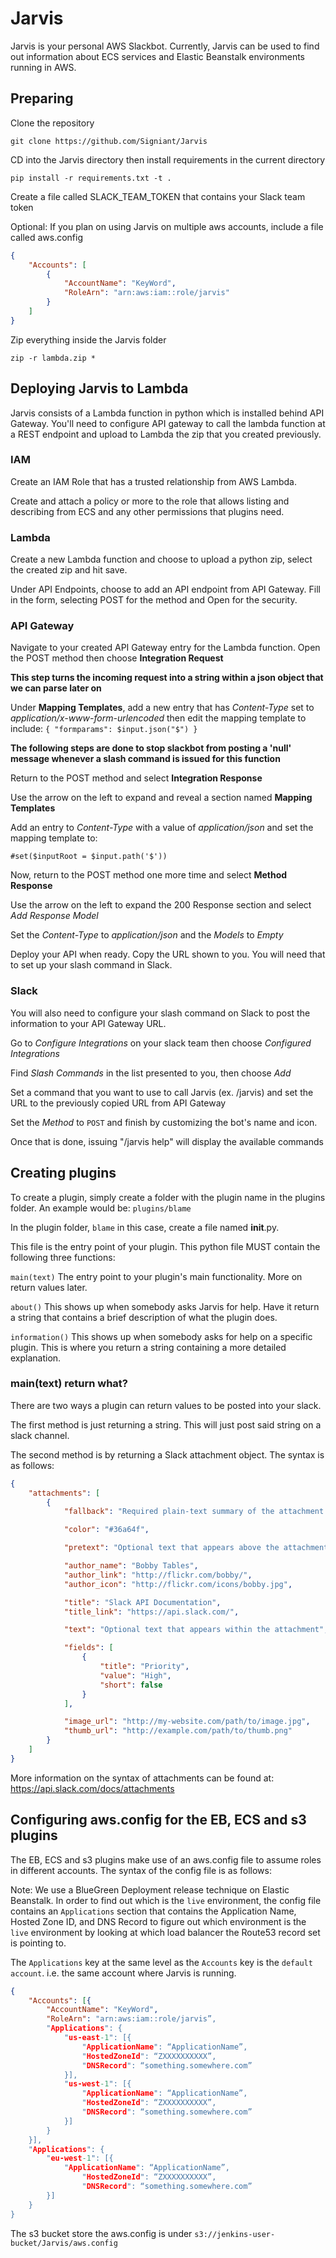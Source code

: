 # Jarvis
Jarvis is your personal AWS Slackbot. Currently, Jarvis can be used to find out information about ECS services and Elastic Beanstalk environments running in AWS.

## Preparing
Clone the repository

``` git clone https://github.com/Signiant/Jarvis ```

CD into the Jarvis directory then install requirements in the current directory

``` pip install -r requirements.txt -t . ```

Create a file called SLACK_TEAM_TOKEN that contains your Slack team token

Optional: If you plan on using Jarvis on multiple aws accounts, include a file called aws.config
```json
{
    "Accounts": [
        {
            "AccountName": "KeyWord",
            "RoleArn": "arn:aws:iam::role/jarvis"
        }
    ]
}
```
Zip everything inside the Jarvis folder

``` zip -r lambda.zip * ```

## Deploying Jarvis to Lambda

Jarvis consists of a Lambda function in python which is installed behind API Gateway.  You'll need to configure API gateway to call the lambda function at a REST endpoint and upload to Lambda the zip that you created previously.

### IAM

Create an IAM Role that has a trusted relationship from AWS Lambda.

Create and attach a policy or more to the role that allows listing and describing from ECS and any other permissions that plugins need.

### Lambda
Create a new Lambda function and choose to upload a python zip, select the created zip and hit save.

Under API Endpoints, choose to add an API endpoint from API Gateway. Fill in the form, selecting POST for the method and Open for the security.

### API Gateway
Navigate to your created API Gateway entry for the Lambda function. Open the POST method then choose **Integration Request**

**This step turns the incoming request into a string within a json object that we can parse later on**

Under **Mapping Templates**, add a new entry that has *Content-Type* set to *application/x-www-form-urlencoded* then edit the mapping template to include:
``
{
    "formparams": $input.json("$")
}
``

**The following steps are done to stop slackbot from posting a 'null' message whenever a slash command is issued for this function**

Return to the POST method and select **Integration Response**

Use the arrow on the left to expand and reveal a section named **Mapping Templates**

Add an entry to *Content-Type* with a value of *application/json* and set the mapping template to:

``` #set($inputRoot = $input.path('$')) ```

Now, return to the POST method one more time and select **Method Response**

Use the arrow on the left to expand the 200 Response section and select *Add Response Model*

Set the *Content-Type* to *application/json* and the *Models* to *Empty*

Deploy your API when ready. Copy the URL shown to you. You will need that to set up your slash command in Slack.

### Slack

You will also need to configure your slash command on Slack to post the information to your API Gateway URL.

Go to *Configure Integrations* on your slack team then choose *Configured Integrations*

Find *Slash Commands* in the list presented to you, then choose *Add*

Set a command that you want to use to call Jarvis (ex. /jarvis) and set the URL to the previously copied URL from API Gateway

Set the *Method* to `POST` and finish by customizing the bot's name and icon.

Once that is done, issuing "/jarvis help" will display the available commands

## Creating plugins

To create a plugin, simply create a folder with the plugin name in the plugins folder. An example would be: `plugins/blame`

In the plugin folder, `blame` in this case, create a file named __init__.py.

This file is the entry point of your plugin. This python file MUST contain the following three functions:

`main(text)` The entry point to your plugin's main functionality. More on return values later.

`about()` This shows up when somebody asks Jarvis for help. Have it return a string that contains a brief description of what the plugin does.

`information()` This shows up when somebody asks for help on a specific plugin. This is where you return a string containing a more detailed explanation.

### main(text) return what?

There are two ways a plugin can return values to be posted into your slack.

The first method is just returning a string. This will just post said string on a slack channel.

The second method is by returning a Slack attachment object. The syntax is as follows:

```json
{
    "attachments": [
        {
            "fallback": "Required plain-text summary of the attachment.",

            "color": "#36a64f",

            "pretext": "Optional text that appears above the attachment block",

            "author_name": "Bobby Tables",
            "author_link": "http://flickr.com/bobby/",
            "author_icon": "http://flickr.com/icons/bobby.jpg",

            "title": "Slack API Documentation",
            "title_link": "https://api.slack.com/",

            "text": "Optional text that appears within the attachment",

            "fields": [
                {
                    "title": "Priority",
                    "value": "High",
                    "short": false
                }
            ],

            "image_url": "http://my-website.com/path/to/image.jpg",
            "thumb_url": "http://example.com/path/to/thumb.png"
        }
    ]
}
```

More information on the syntax of attachments can be found at: https://api.slack.com/docs/attachments

## Configuring aws.config for the EB, ECS and s3 plugins

The EB, ECS and s3 plugins make use of an aws.config file to assume roles in different accounts. The syntax of the config file is as follows:

Note: We use a BlueGreen Deployment release technique on Elastic Beanstalk. In order to find out which is the `live` environment, the config file contains an `Applications` section that contains the Application Name, Hosted Zone ID, and DNS Record to figure out which environment is the `live` environment by looking at which load balancer the Route53 record set is pointing to.

The `Applications` key at the same level as the `Accounts` key is the `default account`. i.e. the same account where Jarvis is running.

```json
{
	"Accounts": [{
		"AccountName": "KeyWord",
		"RoleArn": "arn:aws:iam::role/jarvis”,
		"Applications": {
			"us-east-1": [{
				"ApplicationName": “ApplicationName”,
				"HostedZoneId": “ZXXXXXXXXXX”,
				"DNSRecord": “something.somewhere.com”
			}],
			"us-west-1": [{
				"ApplicationName": “ApplicationName”,
				"HostedZoneId": “ZXXXXXXXXXX”,
				"DNSRecord": “something.somewhere.com”
			}]
		}
	}],
	"Applications": {
		"eu-west-1": [{
			"ApplicationName": “ApplicationName”,
				"HostedZoneId": “ZXXXXXXXXXX”,
				"DNSRecord": “something.somewhere.com”
		}]
	}
}
```
The s3 bucket store the aws.config is under ```s3://jenkins-user-bucket/Jarvis/aws.config```
